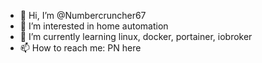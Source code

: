- 👋 Hi, I’m @Numbercruncher67
- 👀 I’m interested in home automation
- 🌱 I’m currently learning linux, docker, portainer, iobroker
- 📫 How to reach me: PN here

<!---
Numbercruncher67/Numbercruncher67 is a ✨ special ✨ repository because its `README.md` (this file) appears on your GitHub profile.
You can click the Preview link to take a look at your changes.
--->
